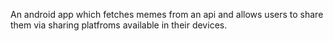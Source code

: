 An android app which fetches memes from an api and allows users to share them via sharing platfroms available in their devices.
